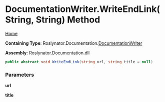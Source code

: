 <a name="_top"></a>

# DocumentationWriter\.WriteEndLink\(String, String\) Method

[Home](../../../../README.md#_top)

**Containing Type**: Roslynator\.Documentation\.[DocumentationWriter](../README.md#_top)

**Assembly**: Roslynator\.Documentation\.dll

```csharp
public abstract void WriteEndLink(string url, string title = null)
```

### Parameters

**url**

**title**
